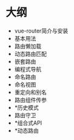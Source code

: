 # 大纲

- vue-router简介与安装
- 基本用法
- 路由懒加载
- 动态路由匹配
- 嵌套路由
- 编程式导航
- 命名路由
- 命名视图
- 重定向和别名
- 路由组件传参
- *历史模式
- 路由守卫
- *组合式API
- *动态路由

